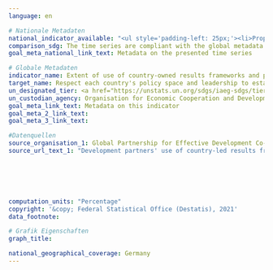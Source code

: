 ```yaml
---
language: en    

# Nationale Metadaten    
national_indicator_available: "<ul style='padding-left: 25px;'><li>Proportion of indicator results drawn from country-led results frameworks by providers of development cooperation</li> <li> Proportion of results drawn from country-led result frameworks by providers of development cooperation</li> <li> Proportion of indicator results monitored using the partner country's own sources and monitoring systems by providers of development cooperation</li></ul>"    
comparison_sdg: The time series are compliant with the global metadata.    
goal_meta_national_link_text: Metadata on the presented time series    

# Globale Metadaten    
indicator_name: Extent of use of country-owned results frameworks and planning tools by providers of development cooperation    
target_name: Respect each country's policy space and leadership to establish and implement policies for poverty eradication and sustainable development    
un_designated_tier: <a href="https://unstats.un.org/sdgs/iaeg-sdgs/tier-classification/" title="Click here for more information on the UN tier classification."  target="_blank">Tier II</a>    
un_custodian_agency: Organisation for Economic Cooperation and Development (OECD)<br>United Nations Development Programme (UNDP)    
goal_meta_link_text: Metadata on this indicator    
goal_meta_2_link_text:     
goal_meta_3_link_text:     

#Datenquellen
source_organisation_1: Global Partnership for Effective Development Co-operation
source_url_text_1: "Development partners' use of country-led results frameworks - New development interventions draw their objectives from country-led results frameworks"





    
computation_units: "Percentage"    
copyright: '&copy; Federal Statistical Office (Destatis), 2021'    
data_footnote:     

# Grafik Eigenschaften    
graph_title:     

national_geographical_coverage: Germany    
---
```


<span></span>